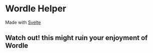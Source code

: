# Wordle Helper
Made with [Svelte](https://svelte.dev/)

## Watch out! this might ruin your enjoyment of Wordle
